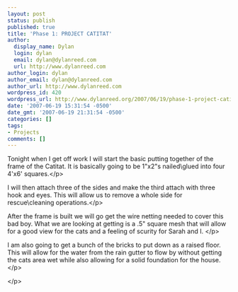 ```yaml
---
layout: post
status: publish
published: true
title: 'Phase 1: PROJECT CATITAT'
author:
  display_name: Dylan
  login: dylan
  email: dylan@dylanreed.com
  url: http://www.dylanreed.com
author_login: dylan
author_email: dylan@dylanreed.com
author_url: http://www.dylanreed.com
wordpress_id: 420
wordpress_url: http://www.dylanreed.org/2007/06/19/phase-1-project-catitat/
date: '2007-06-19 15:31:54 -0500'
date_gmt: '2007-06-19 21:31:54 -0500'
categories: []
tags:
- Projects
comments: []
---
```

<p>Tonight when I get off work I will start the basic putting together of the frame of the Catitat. It is basically going to be 1"x2"s nailed\glued into four 4'x6' squares.<&#47;p>
<p>I will then attach three of the sides and make the third attach with three hook and eyes. This will allow us to remove a whole side for rescue\cleaning operations.<&#47;p>
<p>After the frame is built we will go get the wire netting needed to cover this bad boy. What we are looking at getting is a .5" square mesh that will allow for a good view for the cats and a feeling of scurity for Sarah and I. <&#47;p>
<p>I am also going to get a bunch of the bricks to put down as a raised floor. This will allow for the water from the rain gutter to flow by without getting the cats area wet while also allowing for a solid foundation for the house.<&#47;p>
<p><!--adsense#refer2--><&#47;p></p>
